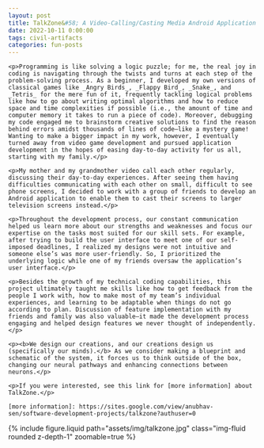 ```yaml
---
layout: post
title: TalkZone&#58; A Video-Calling/Casting Media Android Application
date: 2022-10-11 0:00:00
tags: civil-artifacts
categories: fun-posts
---
```


<div>

    <p>Programming is like solving a logic puzzle; for me, the real joy in coding is navigating through the twists and turns at each step of the problem-solving process. As a beginner, I developed my own versions of classical games like _Angry Birds_, _Flappy Bird_, _Snake_, and _Tetris_ for the mere fun of it, frequently tackling logical problems like how to go about writing optimal algorithms and how to reduce space and time complexities if possible (i.e., the amount of time and computer memory it takes to run a piece of code). Moreover, debugging my code engaged me to brainstorm creative solutions to find the reason behind errors amidst thousands of lines of code—like a mystery game! Wanting to make a bigger impact in my work, however, I eventually turned away from video game development and pursued application development in the hopes of easing day-to-day activity for us all, starting with my family.</p>

    <p>My mother and my grandmother video call each other regularly, discussing their day-to-day experiences. After seeing them having difficulties communicating with each other on small, difficult to see phone screens, I decided to work with a group of friends to develop an Android application to enable them to cast their screens to larger television screens instead.</p>

    <p>Throughout the development process, our constant communication helped us learn more about our strengths and weaknesses and focus our expertise on the tasks most suited for our skill sets. For example, after trying to build the user interface to meet one of our self-imposed deadlines, I realized my designs were not intuitive and someone else’s was more user-friendly. So, I prioritized the underlying logic while one of my friends oversaw the application’s user interface.</p>

    <p>Besides the growth of my technical coding capabilities, this project ultimately taught me skills like how to get feedback from the people I work with, how to make most of my team’s individual experiences, and learning to be adaptable when things do not go according to plan. Discussion of feature implementation with my friends and family was also valuable—it made the development process engaging and helped design features we never thought of independently.</p>

    <p><b>We design our creations, and our creations design us (specifically our minds).</b> As we consider making a blueprint and schematic of the system, it forces us to think outside of the box, changing our neural pathways and enhancing connections between neurons.</p>

    <p>If you were interested, see this link for [more information] about TalkZone.</p>

    [more information]: https://sites.google.com/view/anubhav-sen/software-development-projects/talkzone?authuser=0

</div>

<div class="row mt-3">
    <div class="col-sm mt-3 mt-md-0">
        {% include figure.liquid path="assets/img/talkzone.jpg" class="img-fluid rounded z-depth-1" zoomable=true %}
    </div>
</div>